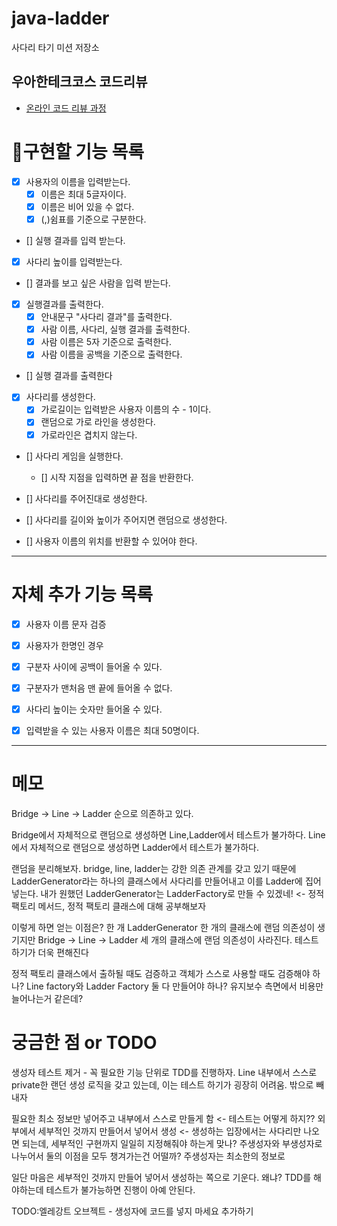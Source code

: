 # java-ladder

사다리 타기 미션 저장소

## 우아한테크코스 코드리뷰

- [온라인 코드 리뷰 과정](https://github.com/woowacourse/woowacourse-docs/blob/master/maincourse/README.md)

# 📝구현할 기능 목록


- [x]  사용자의 이름을 입력받는다.
   - [x]  이름은 최대 5글자이다.
   - [x] 이름은 비어 있을 수 없다.
   - [x]  (,)쉼표를 기준으로 구분한다.
- [] 실행 결과를 입력 받는다.
- [x]  사다리 높이를 입력받는다.
- [] 결과를 보고 싶은 사람을 입력 받는다.

- [x]  실행결과를 출력한다.
   - [x]  안내문구 "사다리 결과"를 출력한다.
   - [x]  사람 이름, 사다리, 실행 결과를 출력한다.
     - [x]  사람 이름은 5자 기준으로 출력한다.
     - [x]  사람 이름을 공백을 기준으로 출력한다.
  - [] 실행 결과를 출력한다


- [x]  사다리를 생성한다.
   - [x]  가로길이는 입력받은 사용자 이름의 수 - 1이다.
   - [x]  랜덤으로 가로 라인을 생성한다.
   - [x]  가로라인은 겹치지 않는다.

- [] 사다리 게임을 실행한다.
  - [] 시작 지점을 입력하면 끝 점을 반환한다.

- [] 사다리를 주어진대로 생성한다.
- [] 사다리를 길이와 높이가 주어지면 랜덤으로 생성한다.

- [] 사용자 이름의 위치를 반환할 수 있어야 한다.
---
# 자체 추가 기능 목록

- [x]  사용자 이름 문자 검증
- [x]  사용자가 한명인 경우
- [x]  구분자 사이에 공백이 들어올 수 있다.
- [x]  구분자가 맨처음 맨 끝에 들어올 수 없다.
- [x]  사다리 높이는 숫자만 들어올 수 있다.
- [x]  입력받을 수 있는 사용자 이름은 최대 50명이다.


---

# 메모

Bridge -> Line -> Ladder 순으로 의존하고 있다.

Bridge에서 자체적으로 랜덤으로 생성하면 Line,Ladder에서 테스트가 불가하다.
Line에서 자체적으로 랜덤으로 생성하면 Ladder에서 테스트가 불가하다.

랜덤을 분리해보자. bridge, line, ladder는 강한 의존 관계를 갖고 있기 때문에
LadderGenerator라는 하나의 클래스에서 사다리를 만들어내고 이를 Ladder에 집어 넣는다.
내가 원했던 LadderGenerator는 LadderFactory로 만들 수 있겠네! <- 정적 팩토리 메서드, 정적 팩토리 클래스에 대해 공부해보자


이렇게 하면 얻는 이점은? 
한 개 LadderGenerator 한 개의 클래스에 랜덤 의존성이 생기지만
Bridge -> Line -> Ladder 세 개의 클래스에 랜덤 의존성이 사라진다.
테스트하기가 더욱 편해진다

정적 팩토리 클래스에서 출하될 때도 검증하고 객체가 스스로 사용할 때도 검증해야 하나?
Line factory와 Ladder Factory 둘 다 만들어야 하나?
유지보수 측면에서 비용만 늘어나는거 같은데?




# 궁금한 점 or TODO

생성자 테스트 제거 - 꼭 필요한 기능 단위로 TDD를 진행하자.
Line 내부에서 스스로 private한 랜던 생성 로직을 갖고 있는데, 이는 테스트 하기가 굉장히 어려움. 밖으로 빼내자


필요한 최소 정보만 넣어주고 내부에서 스스로 만들게 함 <- 테스트는 어떻게 하지?? 
외부에서 세부적인 것까지 만들어서 넣어서 생성 <- 생성하는 입장에서는 사다리만 나오면 되는데, 세부적인 구현까지 일일히 지정해줘야 하는게 맞나?
주생성자와 부생성자로 나누어서 둘의 이점을 모두 챙겨가는건 어떨까?
주생성자는 최소한의 정보로 

일단 마음은 세부적인 것까지 만들어 넣어서 생성하는 쪽으로 기운다. 왜냐? TDD를 해야하는데 테스트가 불가능하면 진행이 아예 안된다.

TODO:엘레강트 오브젝트 - 생성자에 코드를 넣지 마세요 추가하기
